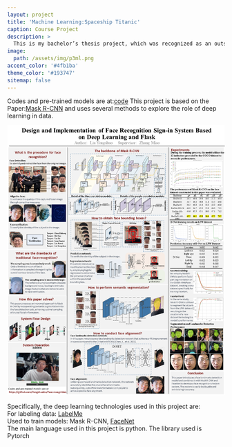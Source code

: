 ```yaml
---
layout: project
title: 'Machine Learning:Spaceship Titanic'
caption: Course Project
description: >
  This is my bachelor’s thesis project, which was recognized as an outstanding thesis by Qingdao Agricultural University in 2023.
image: 
  path: /assets/img/p3ml.png
accent_color: '#4fb1ba'
theme_color: '#193747'
sitemap: false
---
```

Codes and pre-trained models are at:[code](https://github.com/YongshuoLiu/Face-recognition)
This project is based on the Paper:[Mask R-CNN](https://arxiv.org/abs/1703.06870) and uses several methods to explore the role of deep learning in data.

![Surp 2021 Cohort](/assets/img/ResearchPoster_5680.png)

Specifically, the deep learning technologies used in this project are:  
For labeling data: [LabelMe](https://github.com/labelmeai/labelme)  
Used to train models: Mask R-CNN, [FaceNet](https://github.com/davidsandberg/facenet)  
The main language used in this project is python. The library used is Pytorch  
